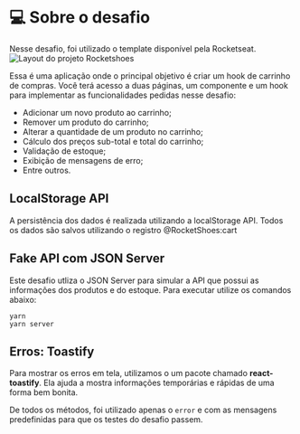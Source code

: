 # 💻 Sobre o desafio

Nesse desafio, foi utilizado o template disponível pela Rocketseat.
![Layout do projeto Rocketshoes](https://user-images.githubusercontent.com/61559973/137410149-d121da27-aa7a-43bc-8d9f-5a09b9a392c6.png)


Essa é uma aplicação onde o principal objetivo é criar um hook de carrinho de compras.
Você terá acesso a duas páginas, um componente e um hook para implementar as funcionalidades pedidas nesse desafio:

- Adicionar um novo produto ao carrinho;
- Remover um produto do carrinho;
- Alterar a quantidade de um produto no carrinho;
- Cálculo dos preços sub-total e total do carrinho;
- Validação de estoque;
- Exibição de mensagens de erro;
- Entre outros.

## LocalStorage API
A persistência dos dados é realizada utilizando a localStorage API. Todos os dados são salvos utilizando o registro @RocketShoes:cart

## Fake API com JSON Server
Este desafio utliza o JSON Server para simular a API que possui as informações dos produtos e do estoque. Para executar utilize os comandos abaixo:

```
yarn
yarn server
```

## Erros: Toastify
Para mostrar os erros em tela, utilizamos o um pacote chamado **react-toastify**. Ela ajuda a mostra informações temporárias e rápidas de uma forma bem bonita.

De todos os métodos, foi utilizado apenas o `error` e com as mensagens predefinidas para que os testes do desafio passem.
